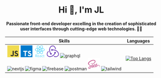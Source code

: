 <h1 align="center">Hi 👋, I'm JL</h1>
    <h4 align="center">
      Passionate front-end developer excelling in the creation of sophisticated
      user interfaces through cutting-edge web technologies. 🚀✨
    </h4>
    <table>
      <thead>
        <tr>
          <th>Skills</th>
          <th>Languages</th>
        </tr>
      </thead>
      <tbody>
        <tr>
          <td align="center">
            <div align="left">
              <img
                src="https://raw.githubusercontent.com/devicons/devicon/master/icons/javascript/javascript-original.svg"
                alt="javascript"
                width="40"
                height="40"
              />
              <img
                src="https://raw.githubusercontent.com/devicons/devicon/master/icons/typescript/typescript-original.svg"
                alt="typescript"
                width="40"
                height="40"
              />
              <img src="https://raw.githubusercontent.com/devicons/devicon/master/icons/react/react-original-wordmark.svg" alt="react" width="40" height="40"/>
              <img
                src="https://raw.githubusercontent.com/devicons/devicon/master/icons/redux/redux-original.svg"
                alt="redux"
                width="40"
                height="40"
              />
              <img
                src="https://www.vectorlogo.zone/logos/graphql/graphql-icon.svg"
                alt="graphql"
                width="40"
                height="40"
              />
            </div>
            <div align="left"> 
              <img src="https://cdn.worldvectorlogo.com/logos/nextjs-2.svg" alt="nextjs" width="40" height="40"/>
              <img
                src="https://www.vectorlogo.zone/logos/figma/figma-icon.svg"
                alt="figma"
                width="40"
                height="40"
              />
              <img
                src="https://www.vectorlogo.zone/logos/firebase/firebase-icon.svg"
                alt="firebase"
                width="40"
                height="40"
              />
              <img
                src="https://www.vectorlogo.zone/logos/getpostman/getpostman-icon.svg"
                alt="postman"
                width="40"
                height="40"
              />
              <img
                src="https://raw.githubusercontent.com/devicons/devicon/master/icons/sass/sass-original.svg"
                alt="sass"
                width="40"
                height="40"
              />
              <img
                src="https://www.vectorlogo.zone/logos/tailwindcss/tailwindcss-icon.svg"
                alt="tailwind"
                width="40"
                height="40"
              />
            </div>
          </td>
          <td>
            <div>
  
[![Top Langs](https://github-readme-stats.vercel.app/api/top-langs/?username=jaycongejay&layout=donut)](https://github.com/anuraghazra/github-readme-stats)
</div>
          </td>
        </tr>
      </tbody>
    </table>



